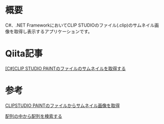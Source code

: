 # 概要
C#、.NET FrameworkにおいてCLIP STUDIOのファイル(.clip)のサムネイル画像を取得し表示するアプリケーションです。

# Qiita記事
[[C#]CLIP STUDIO PAINTのファイルのサムネイルを取得する](https://qiita.com/WPF_Tarou/items/7bb9db7e03c62ae0b973)

# 参考
[CLIPSTUDIO PAINTのファイルからサムネイル画像を取得](https://qiita.com/gutti02/items/f021d18074323009c8ce)

[配列の中から配列を検索する](https://teratail.com/questions/20408)
